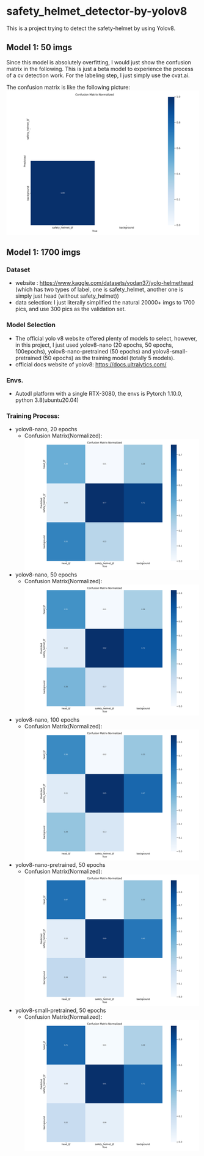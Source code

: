 # safety_helmet_detector-by-yolov8
  This is a project trying to detect the safety-helmet by using Yolov8.
## Model 1: 50 imgs
  Since this model is absolutely overfitting, I would just show the confusion matrix in the following. This is just a beta model to experience the process of a cv detection work. For the labeling step, I just simply use the cvat.ai.
  
  The confusion matrix is like the following picture:
  ![image](model50/results/confusion_matrix_normalized.png)
  

## Model 1: 1700 imgs
  ### Dataset
  - website : https://www.kaggle.com/datasets/vodan37/yolo-helmethead (which has two types of label, one is safety_helmet, another one is simply just head (without safety_helmet))
  - data selection: I just literally simplified the natural 20000+ imgs to 1700 pics, and use 300 pics as the validation set.

  ### Model Selection
  - The official yolo v8 website offered plenty of models to select, however, in this project, I just used yolov8-nano (20 epochs, 50 epochs, 100epochs), yolov8-nano-pretrained (50 epochs) and yolov8-small-pretrained (50 epochs) as the training model (totally 5 models).
  - official docs website of yolov8: https://docs.ultralytics.com/

  ### Envs.
  - Autodl platform with a single RTX-3080, the envs is Pytorch 1.10.0, python 3.8(ubuntu20.04)

  ### Training Process:
  - yolov8-nano, 20 epochs
    - Confusion Matrix(Normalized):
      ![image](model_kaggle_1700/confusion_matrix/confusion_matrix_normalized_20epochs.png)
  - yolov8-nano, 50 epochs
    - Confusion Matrix(Normalized):
      ![image](model_kaggle_1700/confusion_matrix/confusion_matrix_normalized_50epochs.png)
  - yolov8-nano, 100 epochs
    - Confusion Matrix(Normalized):
      ![image](model_kaggle_1700/confusion_matrix/confusion_matrix_normalized_100epochs.png)
  - yolov8-nano-pretrained, 50 epochs
    - Confusion Matrix(Normalized):
      ![image](model_kaggle_1700/confusion_matrix/confusion_matrix_normalized_nano_pt_50.png)
  - yolov8-small-pretrained, 50 epochs
      - Confusion Matrix(Normalized):
      ![image](model_kaggle_1700/confusion_matrix/confusion_matrix_normalized_small_pt_50.png)
  

